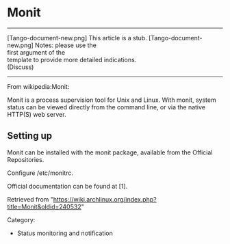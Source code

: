 Monit
=====

  ------------------------ ------------------------ ------------------------
  [Tango-document-new.png] This article is a stub.  [Tango-document-new.png]
                           Notes: please use the    
                           first argument of the    
                           template to provide more 
                           detailed indications.    
                           (Discuss)                
  ------------------------ ------------------------ ------------------------

From wikipedia:Monit:

Monit is a process supervision tool for Unix and Linux. With monit,
system status can be viewed directly from the command line, or via the
native HTTP(S) web server.

Setting up
----------

Monit can be installed with the monit package, available from the
Official Repositories.

Configure /etc/monitrc.

Official documentation can be found at [1].

Retrieved from
"https://wiki.archlinux.org/index.php?title=Monit&oldid=240532"

Category:

-   Status monitoring and notification
